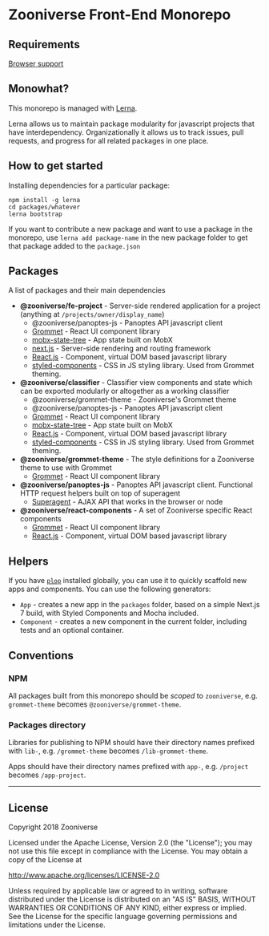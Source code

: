 # Zooniverse Front-End Monorepo

## Requirements

[Browser support](docs/arch/adr-3.md)

## Monowhat?

This monorepo is managed with [Lerna](https://github.com/lerna/lerna).

Lerna allows us to maintain package modularity for javascript projects that have interdependency. Organizationally it allows us to track issues, pull requests, and progress for all related packages in one place.

## How to get started

Installing dependencies for a particular package:

```
npm install -g lerna
cd packages/whatever
lerna bootstrap
```

If you want to contribute a new package and want to use a package in the monorepo, use `lerna add package-name` in the new package folder to get that package added to the `package.json`

## Packages

A list of packages and their main dependencies

- **@zooniverse/fe-project** - Server-side rendered application for a project (anything at `/projects/owner/display_name`)
  - @zooniverse/panoptes-js - Panoptes API javascript client
  - [Grommet](https://v2.grommet.io/components) - React UI component library
  - [mobx-state-tree](https://github.com/mobxjs/mobx-state-tree/) - App state built on MobX
  - [next.js](https://nextjs.org/) - Server-side rendering and routing framework
  - [React.js](https://reactjs.org/)  - Component, virtual DOM based javascript library
  - [styled-components](https://www.styled-components.com/) - CSS in JS styling library. Used from Grommet theming.
- **@zooniverse/classifier** - Classifier view components and state which can be exported modularly or altogether as a working classifier
  - @zooniverse/grommet-theme - Zooniverse's Grommet theme
  - @zooniverse/panoptes-js - Panoptes API javascript client
  - [Grommet](https://v2.grommet.io/components) - React UI component library
  - [mobx-state-tree](https://github.com/mobxjs/mobx-state-tree/) - App state built on MobX
  - [React.js](https://reactjs.org/)  - Component, virtual DOM based javascript library
  - [styled-components](https://www.styled-components.com/) - CSS in JS styling library. Used from Grommet theming.
- **@zooniverse/grommet-theme** - The style definitions for a Zooniverse theme to use with Grommet
  - [Grommet](https://v2.grommet.io/components) - React UI component library
- **@zooniverse/panoptes-js** - Panoptes API javascript client. Functional HTTP request helpers built on top of superagent
  - [Superagent](http://visionmedia.github.io/superagent/) - AJAX API that works in the browser or node
- **@zooniverse/react-components** - A set of Zooniverse specific React components
  - [Grommet](https://v2.grommet.io/components) - React UI component library
  - [React.js](https://reactjs.org/)  - Component, virtual DOM based javascript library

## Helpers

If you have [`plop`](https://plopjs.com/) installed globally, you can use it to quickly scaffold new apps and components. You can use the following generators:

- `App` - creates a new app in the `packages` folder, based on a simple Next.js 7 build, with Styled Components and Mocha included.
- `Component` - creates a new component in the current folder, including tests and an optional container.

## Conventions

### NPM

All packages built from this monorepo should be _scoped_ to `zooniverse`, e.g. `grommet-theme` becomes `@zooniverse/grommet-theme`.

### Packages directory

Libraries for publishing to NPM should have their directory names prefixed with `lib-`, e.g. `/grommet-theme` becomes `/lib-grommet-theme`.

Apps should have their directory names prefixed with `app-`, e.g. `/project` becomes `/app-project`.

---

## License

Copyright 2018 Zooniverse

Licensed under the Apache License, Version 2.0 (the "License");
you may not use this file except in compliance with the License.
You may obtain a copy of the License at

http://www.apache.org/licenses/LICENSE-2.0

Unless required by applicable law or agreed to in writing, software
distributed under the License is distributed on an "AS IS" BASIS,
WITHOUT WARRANTIES OR CONDITIONS OF ANY KIND, either express or implied.
See the License for the specific language governing permissions and
limitations under the License.
